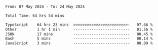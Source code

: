 
<!--START_SECTION:waka-->

```txt
From: 07 May 2024 - To: 24 May 2024

Total Time: 64 hrs 54 mins

TypeScript    64 hrs 23 mins  >>>>>>>>>>>>>>>>>>>>>>>>-   97.66 %
Other         1 hr 1 min      -------------------------   01.56 %
JSON          17 mins         -------------------------   00.45 %
Bash          5 mins          -------------------------   00.14 %
JavaScript    3 mins          -------------------------   00.09 %
```

<!--END_SECTION:waka-->

<!--

### Hi there 👋
**Iam-cesar/Iam-cesar** is a ✨ _special_ ✨ repository because its `README.md` (this file) appears on your GitHub profile.

Here are some ideas to get you started:

- 🔭 I’m currently working on ...
- 🌱 I’m currently learning ...
- 👯 I’m looking to collaborate on ...
- 🤔 I’m looking for help with ...
- 💬 Ask me about ...
- 📫 How to reach me: ...
- 😄 Pronouns: ...
- ⚡ Fun fact: ...
-->

